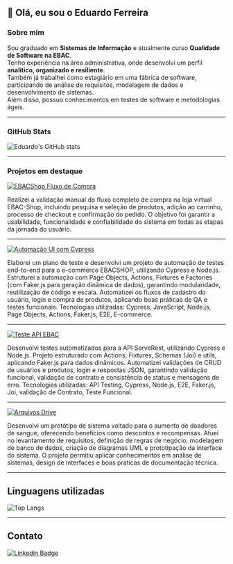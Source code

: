 ## 👋 Olá, eu sou o Eduardo Ferreira

### Sobre mim
Sou graduado em **Sistemas de Informação** e atualmente curso **Qualidade de Software na EBAC**.  
Tenho experiência na área administrativa, onde desenvolvi um perfil **analítico, organizado e resiliente**.  
Também já trabalhei como estagiário em uma fábrica de software, participando de análise de requisitos, modelagem de dados e desenvolvimento de sistemas.  
Além disso, possuo conhecimentos em testes de software e metodologias ágeis.

---

### GitHub Stats
![Eduardo's GitHub stats](https://github-readme-stats.vercel.app/api?username=Eduferr&show_icons=true&theme=dark)

---

### Projetos em destaque

<div>
  <a href="https://github.com/Eduferr/teste_manual_fluxo_de_compra_ebacshop">
    <img src="https://img.shields.io/badge/Projeto-EBACShop%20Fluxo%20de%20Compra-blue?style=for-the-badge&logo=github" alt="EBACShop Fluxo de Compra">
  </a>
  <p>
  Realizei a validação manual do fluxo completo de compra na loja virtual EBAC-Shop, incluindo pesquisa e seleção de produtos, adição ao carrinho, processo de checkout e confirmação do pedido. O objetivo foi garantir a usabilidade, funcionalidade e confiabilidade do sistema em todas as etapas da jornada do usuário.
  </p>

  ---
  <a href="https://github.com/Eduferr/teste_automatizado_ebacShop">
    <img src="https://img.shields.io/badge/Projeto-Automação%20UI%20(Cypress)-blue?style=for-the-badge&logo=github" alt="Automação UI com Cypress">
  </a>
  <p>
  Elaborei um plano de teste e desenvolvi um projeto de automação de testes end-to-end para o e-commerce EBACSHOP, utilizando Cypress e Node.js. 
  Estruturei a automação com Page Objects, Actions, Fixtures e Factories (com Faker.js para geração dinâmica de dados), garantindo modularidade, reutilização de código e escala.
  Automatizei os fluxos de cadastro do usuário, login e compra de produtos, aplicando boas práticas de QA e testes funcionais.
  Tecnologias utilizadas: Cypress, JavaScript, Node.js, Page Objects, Actions, Faker.js, E2E, E-commerce.
  </p>

  ---

  <a href="https://github.com/Eduferr/teste_automatizado_apiServeRest">
    <img src="https://img.shields.io/badge/Projeto-Teste%20API%20EBAC-blue?style=for-the-badge&logo=github" alt="Teste API EBAC">
  </a>
  <p>
  Desenvolvi testes automatizados para a API ServeRest, utilizando Cypress e Node.js. Projeto estruturado com Actions, Fixtures, Schemas (Joi) e utils, aplicando Faker.js para dados  dinâmicos.
  Automatizei validações de CRUD de usuários e produtos, login e respostas JSON, garantindo validação funcional, validação de contrato e consistência de status e mensagens de erro.
  Tecnologias utilizadas: API Testing, Cypress, Node.js, E2E, Faker.js, Joi, validação de Contrato, Teste Funcional.
  </p>

  ---

  <a href="https://drive.google.com/drive/folders/14QjYDNwRJi5inPK1bSRtWJgqk-gL3Xk3">
    <img src="https://img.shields.io/badge/Projeto%20Acadêmico-Parceiros%20de%20Sangue-blue?style=for-the-badge&logo=google-drive" alt="Arquivos Drive">
  </a>
  <p>
   Desenvolvi um protótipo de sistema voltado para o aumento de doadores de sangue, oferecendo benefícios como descontos e recompensas. Atuei no levantamento de requisitos, definição de regras de negócio, modelagem de banco de dados, criação de diagramas UML e prototipação da interface do sistema. O projeto permitiu aplicar conhecimentos em análise de sistemas, design de interfaces e boas práticas de documentação técnica.
  </p>

</div>

---

## Linguagens utilizadas
![Top Langs](https://github-readme-stats.vercel.app/api/top-langs/?username=Eduferr&layout=compact&theme=dark)

---

## Contato
[![Linkedin Badge](https://img.shields.io/badge/-Eduardo%20Ferreira-0077B5?style=for-the-badge&logo=Linkedin&logoColor=white)](https://www.linkedin.com/in/edufgs/)
